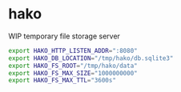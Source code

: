 # hako

WIP temporary file storage server

```sh
export HAKO_HTTP_LISTEN_ADDR=":8080"
export HAKO_DB_LOCATION="/tmp/hako/db.sqlite3"
export HAKO_FS_ROOT="/tmp/hako/data"
export HAKO_FS_MAX_SIZE="1000000000"
export HAKO_FS_MAX_TTL="3600s"
```
